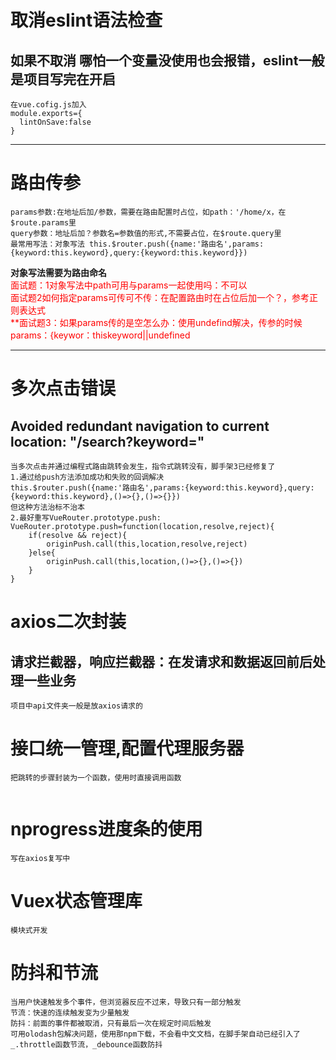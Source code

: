 # 取消eslint语法检查
## 如果不取消 哪怕一个变量没使用也会报错，eslint一般是项目写完在开启
```
在vue.cofig.js加入
module.exports={
  lintOnSave:false
}
```
---
# 路由传参
```
params参数:在地址后加/参数，需要在路由配置时占位，如path：'/home/x，在$route.params里
query参数：地址后加？参数名=参数值的形式,不需要占位，在$route.query里
最常用写法：对象写法 this.$router.push({name:'路由名',params:{keyword:this.keyword},query:{keyword:this.keyword}})

```
**对象写法需要为路由命名**</br>
<font color='red'>面试题：1对象写法中path可用与params一起使用吗：不可以 </font></br>
<font color='red'> 面试题2如何指定params可传可不传：在配置路由时在占位后加一个？，参考正则表达式 </font></br>
<font color='red'> **面试题3：如果params传的是空怎么办：使用undefind解决，传参的时候params：{keywor：thiskeyword||undefined</font></br>
***

# 多次点击错误
## Avoided redundant navigation to current location: "/search?keyword="
```
当多次点击并通过编程式路由跳转会发生，指令式跳转没有，脚手架3已经修复了
1.通过给push方法添加成功和失败的回调解决
this.$router.push({name:'路由名',params:{keyword:this.keyword},query:{keyword:this.keyword},()=>{},()=>{}})
但这种方法治标不治本
2.最好重写VueRouter.prototype.push:
VueRouter.prototype.push=function(location,resolve,reject){
    if(resolve && reject){
        originPush.call(this,location,resolve,reject)
    }else{
        originPush.call(this,location,()=>{},()=>{})
    }
}
```

# axios二次封装
## 请求拦截器，响应拦截器：在发请求和数据返回前后处理一些业务
```
项目中api文件夹一般是放axios请求的
```
# 接口统一管理,配置代理服务器
```
把跳转的步骤封装为一个函数，使用时直接调用函数


```
# nprogress进度条的使用
```
写在axios复写中
```

# Vuex状态管理库
```
模块式开发

```


# 防抖和节流
```
当用户快速触发多个事件，但浏览器反应不过来，导致只有一部分触发
节流：快速的连续触发变为少量触发
防抖：前面的事件都被取消，只有最后一次在规定时间后触发
可用olodash包解决问题，使用那npm下载，不会看中文文档，在脚手架自动已经引入了
_.throttle函数节流，_debounce函数防抖
```


